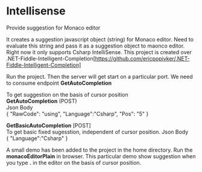 # Intellisense
Provide suggestion for Monaco editor 

It creates a suggestion javascript object (string) for Monaco editor. Need to evaluate this string and pass it as a suggestion object
to maonco editor. Right now it only supports Csharp IntelliSense. This project is created over .NET-Fiddle-Intelligent-Completion[https://github.com/ericpopivker/.NET-Fiddle-Intelligent-Completion]

Run the project. Then the server will get start on a particular port. We need to consume endpoint **GetAutoCompletion**

To get suggestion on the basis of cursor position<br>
**GetAutoCompletion** (POST)<br>
Json Body<br>
{
  "RawCode": "using",
  "Language":"Csharp",
  "Pos": "5"
}

**GetBasicAutoCompletion** [POST]<br>
To get basic fixed sugesstion, independent of cursor position.
Json Body<br>
{
  "Language":"Csharp"
}


A small demo has been added to the project in the home directory. Run the **monacoEditorPlain** in browser. This particular demo show 
suggestion when you type **.** in the editor on the basis of cursor position.
